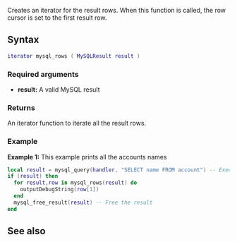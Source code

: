 <pageclass class="#AA7592" subcaption="MTA-MySQL Module"></pageclass>

Creates an iterator for the result rows. When this function is called, the row cursor is set to the first result row.

Syntax
------

``` lua
iterator mysql_rows ( MySQLResult result )
```

### Required arguments

-   **result:** A valid MySQL result

### Returns

An iterator function to iterate all the result rows.

### Example

**Example 1:** This example prints all the accounts names

``` lua
local result = mysql_query(handler, "SELECT name FROM account") -- Execute the query
if (result) then
  for result,row in mysql_rows(result) do
    outputDebugString(row[1])
  end
  mysql_free_result(result) -- Free the result
end
```

See also
--------
